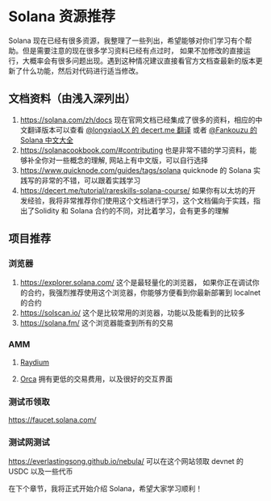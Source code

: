 # Solana 资源推荐

Solana 现在已经有很多资源，我整理了一些列出，希望能够对你们学习有个帮助。但是需要注意的现在很多学习资料已经有点过时， 如果不加修改的直接运行，大概率会有很多问题出现。遇到这种情况建议直接看官方文档查最新的版本更新了什么功能，然后对代码进行适当修改。

## 文档资料（由浅入深列出）

1. <https://solana.com/zh/docs> 现在官网文档已经集成了很多的资料，相应的中文翻译版本可以查看 [@longxiaoLX 的 decert.me 翻译](https://decert.me/tutorial/sol-dev/) 或者 [@Fankouzu 的Solana 中文大全](https://www.solana-cn.com/)
2. <https://solanacookbook.com/#contributing> 也是非常不错的学习资料，能够补全你对一些概念的理解, 网站上有中文版，可以自行选择
3. <https://www.quicknode.com/guides/tags/solana> quicknode 的 Solana 实践写的非常的不错，可以跟着实践学习
4. <https://decert.me/tutorial/rareskills-solana-course/> 如果你有以太坊的开发经验，我将非常推荐你们使用这个文档进行学习，这个文档偏向于实践，指出了Solidity 和 Solana 合约的不同，对比着学习，会有更多的理解

## 项目推荐

### 浏览器

1. https://explorer.solana.com/ 这个是最轻量化的浏览器， 如果你正在调试你的合约，我强烈推荐使用这个浏览器，你能够方便看到你最新部署到 localnet 的合约
2. https://solscan.io/ 这个是比较常用的浏览器，功能以及能看到的比较多
3. https://solana.fm/ 这个浏览器能查到所有的交易

### AMM

1. [Raydium](https://raydium.io/swap/?inputMint=sol&outputMint=WENWENvqqNya429ubCdR81ZmD69brwQaaBYY6p3LCpk) 


2. [Orca](https://www.orca.so/?tokenIn=So11111111111111111111111111111111111111112&tokenOut=orcaEKTdK7LKz57vaAYr9QeNsVEPfiu6QeMU1kektZE) 拥有更低的交易费用，以及很好的交互界面

### 测试币领取

https://faucet.solana.com/

### 测试网测试

https://everlastingsong.github.io/nebula/ 可以在这个网站领取 devnet 的 USDC 以及一些代币


在下个章节，我将正式开始介绍 Solana，希望大家学习顺利！